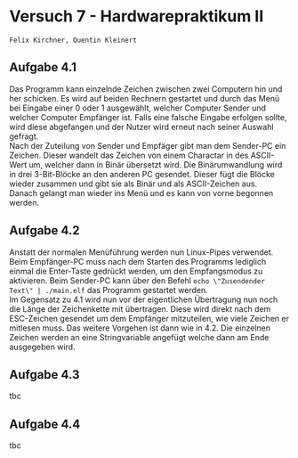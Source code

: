 # Versuch 7 - Hardwarepraktikum II
`Felix Kirchner, Quentin Kleinert`
## Aufgabe 4.1
Das Programm kann einzelnde Zeichen zwischen zwei Computern hin und her schicken. Es wird auf beiden Rechnern gestartet und durch das Menü bei Eingabe einer 0 oder 1 ausgewählt, welcher Computer Sender und welcher Computer Empfänger ist. Falls eine falsche Eingabe erfolgen sollte, wird diese abgefangen und der Nutzer wird erneut nach seiner Auswahl gefragt.\
Nach der Zuteilung von Sender und Empfäger gibt man dem Sender-PC ein Zeichen. Dieser wandelt das Zeichen von einem Charactar in des ASCII-Wert um, welcher dann in Binär übersetzt wird. Die Binärumwandlung wird in drei 3-Bit-Blöcke an den anderen PC gesendet. Dieser fügt die Blöcke wieder zusammen und gibt sie als Binär und als ASCII-Zeichen aus.\
Danach gelangt man wieder ins Menü und es kann von vorne begonnen werden.
## Aufgabe 4.2
Anstatt der normalen Menüführung werden nun Linux-Pipes verwendet. Beim Empfänger-PC muss nach dem Starten des Programms lediglich einmal die Enter-Taste gedrückt werden, um den Empfangsmodus zu aktivieren. Beim Sender-PC kann über den Befehl `echo \"Zusendender Text\" | ./main.elf` das Programm gestartet werden.\
Im Gegensatz zu 4.1 wird nun vor der eigentlichen Übertragung nun noch die Länge der Zeichenkette mit übertragen. Diese wird direkt nach dem ESC-Zeichen gesendet um dem Empfänger mitzuteilen, wie viele Zeichen er mitlesen muss. Das weitere Vorgehen ist dann wie in 4.2. Die einzelnen Zeichen werden an eine Stringvariable angefügt welche dann am Ende ausgegeben wird.
## Aufgabe 4.3
tbc
## Aufgabe 4.4
tbc